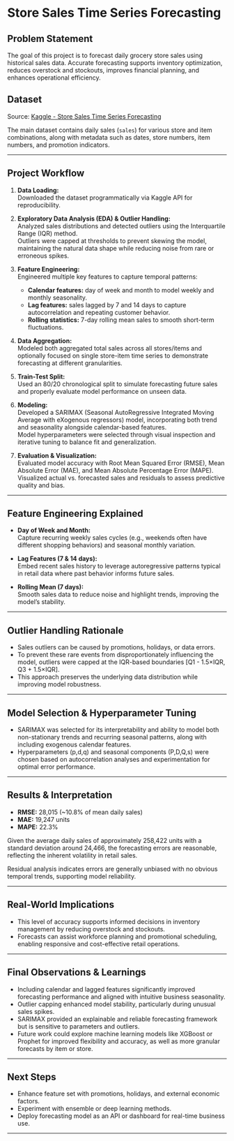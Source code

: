 # Store Sales Time Series Forecasting

## Problem Statement
The goal of this project is to forecast daily grocery store sales using historical sales data. Accurate forecasting supports inventory optimization, reduces overstock and stockouts, improves financial planning, and enhances operational efficiency.

## Dataset
Source: [Kaggle - Store Sales Time Series Forecasting](https://www.kaggle.com/competitions/store-sales-time-series-forecasting)

The main dataset contains daily sales (`sales`) for various store and item combinations, along with metadata such as dates, store numbers, item numbers, and promotion indicators.

---

## Project Workflow

1. **Data Loading:**  
   Downloaded the dataset programmatically via Kaggle API for reproducibility.

2. **Exploratory Data Analysis (EDA) & Outlier Handling:**  
   Analyzed sales distributions and detected outliers using the Interquartile Range (IQR) method.  
   Outliers were capped at thresholds to prevent skewing the model, maintaining the natural data shape while reducing noise from rare or erroneous spikes.

3. **Feature Engineering:**  
   Engineered multiple key features to capture temporal patterns:  
   - **Calendar features:** day of week and month to model weekly and monthly seasonality.  
   - **Lag features:** sales lagged by 7 and 14 days to capture autocorrelation and repeating customer behavior.  
   - **Rolling statistics:** 7-day rolling mean sales to smooth short-term fluctuations.

4. **Data Aggregation:**  
   Modeled both aggregated total sales across all stores/items and optionally focused on single store-item time series to demonstrate forecasting at different granularities.

5. **Train-Test Split:**  
   Used an 80/20 chronological split to simulate forecasting future sales and properly evaluate model performance on unseen data.

6. **Modeling:**  
   Developed a SARIMAX (Seasonal AutoRegressive Integrated Moving Average with eXogenous regressors) model, incorporating both trend and seasonality alongside calendar-based features.  
   Model hyperparameters were selected through visual inspection and iterative tuning to balance fit and generalization.

7. **Evaluation & Visualization:**  
   Evaluated model accuracy with Root Mean Squared Error (RMSE), Mean Absolute Error (MAE), and Mean Absolute Percentage Error (MAPE).  
   Visualized actual vs. forecasted sales and residuals to assess predictive quality and bias.

---

## Feature Engineering Explained

- **Day of Week and Month:**  
  Capture recurring weekly sales cycles (e.g., weekends often have different shopping behaviors) and seasonal monthly variation.

- **Lag Features (7 & 14 days):**  
  Embed recent sales history to leverage autoregressive patterns typical in retail data where past behavior informs future sales.

- **Rolling Mean (7 days):**  
  Smooth sales data to reduce noise and highlight trends, improving the model’s stability.

---

## Outlier Handling Rationale

- Sales outliers can be caused by promotions, holidays, or data errors.  
- To prevent these rare events from disproportionately influencing the model, outliers were capped at the IQR-based boundaries [Q1 - 1.5×IQR, Q3 + 1.5×IQR].  
- This approach preserves the underlying data distribution while improving model robustness.

---

## Model Selection & Hyperparameter Tuning

- SARIMAX was selected for its interpretability and ability to model both non-stationary trends and recurring seasonal patterns, along with including exogenous calendar features.  
- Hyperparameters (p,d,q) and seasonal components (P,D,Q,s) were chosen based on autocorrelation analyses and experimentation for optimal error performance.

---

## Results & Interpretation

- **RMSE:** 28,015 (~10.8% of mean daily sales)  
- **MAE:** 19,247 units  
- **MAPE:** 22.3%  

Given the average daily sales of approximately 258,422 units with a standard deviation around 24,466, the forecasting errors are reasonable, reflecting the inherent volatility in retail sales.

Residual analysis indicates errors are generally unbiased with no obvious temporal trends, supporting model reliability.

---

## Real-World Implications

- This level of accuracy supports informed decisions in inventory management by reducing overstock and stockouts.  
- Forecasts can assist workforce planning and promotional scheduling, enabling responsive and cost-effective retail operations.

---

## Final Observations & Learnings

- Including calendar and lagged features significantly improved forecasting performance and aligned with intuitive business seasonality.  
- Outlier capping enhanced model stability, particularly during unusual sales spikes.  
- SARIMAX provided an explainable and reliable forecasting framework but is sensitive to parameters and outliers.  
- Future work could explore machine learning models like XGBoost or Prophet for improved flexibility and accuracy, as well as more granular forecasts by item or store.

---

## Next Steps

- Enhance feature set with promotions, holidays, and external economic factors.  
- Experiment with ensemble or deep learning methods.  
- Deploy forecasting model as an API or dashboard for real-time business use.

---
